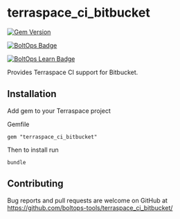 # terraspace_ci_bitbucket

[![Gem Version](https://badge.fury.io/rb/terraspace_ci_bitbucket.png)](http://badge.fury.io/rb/terraspace_ci_bitbucket)

[![BoltOps Badge](https://img.boltops.com/boltops/badges/boltops-badge.png)](https://www.boltops.com)

[![BoltOps Learn Badge](https://img.boltops.com/boltops-learn/boltops-learn.png)](https://learn.boltops.com)

Provides Terraspace CI support for Bitbucket.

## Installation

Add gem to your Terraspace project

Gemfile

    gem "terraspace_ci_bitbucket"

Then to install run

    bundle

## Contributing

Bug reports and pull requests are welcome on GitHub at https://github.com/boltops-tools/terraspace_ci_bitbucket/
